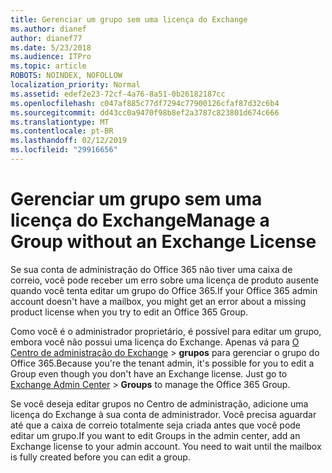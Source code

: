 ```yaml
---
title: Gerenciar um grupo sem uma licença do Exchange
ms.author: dianef
author: dianef77
ms.date: 5/23/2018
ms.audience: ITPro
ms.topic: article
ROBOTS: NOINDEX, NOFOLLOW
localization_priority: Normal
ms.assetid: edef2e23-72cf-4a76-8a51-0b26182187cc
ms.openlocfilehash: c047af885c77df7294c77900126cfaf87d32c6b4
ms.sourcegitcommit: dd43cc0a9470f98b8ef2a3787c823801d674c666
ms.translationtype: MT
ms.contentlocale: pt-BR
ms.lasthandoff: 02/12/2019
ms.locfileid: "29916656"
---
```

# <a name="manage-a-group-without-an-exchange-license"></a><span data-ttu-id="def2b-102">Gerenciar um grupo sem uma licença do Exchange</span><span class="sxs-lookup"><span data-stu-id="def2b-102">Manage a Group without an Exchange License</span></span>

<span data-ttu-id="def2b-103">Se sua conta de administração do Office 365 não tiver uma caixa de correio, você pode receber um erro sobre uma licença de produto ausente quando você tenta editar um grupo do Office 365.</span><span class="sxs-lookup"><span data-stu-id="def2b-103">If your Office 365 admin account doesn't have a mailbox, you might get an error about a missing product license when you try to edit an Office 365 Group.</span></span>
  
<span data-ttu-id="def2b-p101">Como você é o administrador proprietário, é possível para editar um grupo, embora você não possui uma licença do Exchange. Apenas vá para [O Centro de administração do Exchange](https://outlook.office365.com/ecp.aspx) \> **grupos** para gerenciar o grupo do Office 365.</span><span class="sxs-lookup"><span data-stu-id="def2b-p101">Because you're the tenant admin, it's possible for you to edit a Group even though you don't have an Exchange license. Just go to [Exchange Admin Center](https://outlook.office365.com/ecp.aspx) \> **Groups** to manage the Office 365 Group.</span></span> 
  
<span data-ttu-id="def2b-p102">Se você deseja editar grupos no Centro de administração, adicione uma licença do Exchange à sua conta de administrador. Você precisa aguardar até que a caixa de correio totalmente seja criada antes que você pode editar um grupo.</span><span class="sxs-lookup"><span data-stu-id="def2b-p102">If you want to edit Groups in the admin center, add an Exchange license to your admin account. You need to wait until the mailbox is fully created before you can edit a group.</span></span>
  

